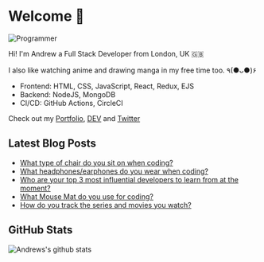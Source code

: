 # Welcome 👋

![Programmer](https://res.cloudinary.com/d74fh3kw/image/upload/v1594399766/github_x15mfs.jpg 'Programmer')

Hi! I'm Andrew a Full Stack Developer from London, UK 🇬🇧

I also like watching anime and drawing manga in my free time too. ٩(●ᴗ●)۶

- Frontend: HTML, CSS, JavaScript, React, Redux, EJS
- Backend: NodeJS, MongoDB
- CI/CD: GitHub Actions, CircleCI

Check out my [Portfolio](https://andrewbaisden.com/ "Andrew Baisden's Portfolio"), [DEV](https://dev.to/andrewbaisden "Andrew Baisden's DEV") and [Twitter](https://twitter.com/andrewbaisden "Andrew Baisden's Twitter")

## Latest Blog Posts

<!-- BLOG-POST-LIST:START -->
- [What type of chair do you sit on when coding?](https://dev.to/andrewbaisden/what-type-of-chair-do-you-sit-on-when-coding-16mh)
- [What headphones/earphones do you wear when coding?](https://dev.to/andrewbaisden/what-headphones-earphones-do-you-wear-when-coding-2efh)
- [Who are your top 3 most influential developers to learn from at the moment?](https://dev.to/andrewbaisden/who-are-you-top-3-most-influential-developers-to-learn-from-at-the-moment-1b24)
- [What Mouse Mat do you use for coding?](https://dev.to/andrewbaisden/what-mouse-mat-do-you-use-for-coding-2ni8)
- [How do you track the series and movies you watch?](https://dev.to/andrewbaisden/how-do-you-track-the-series-and-movies-you-watch-29cn)
<!-- BLOG-POST-LIST:END -->

## GitHub Stats

![Andrews's github stats](https://github-readme-stats.vercel.app/api?username=andrewbaisden&show_icons=true&theme=tokyonight)
